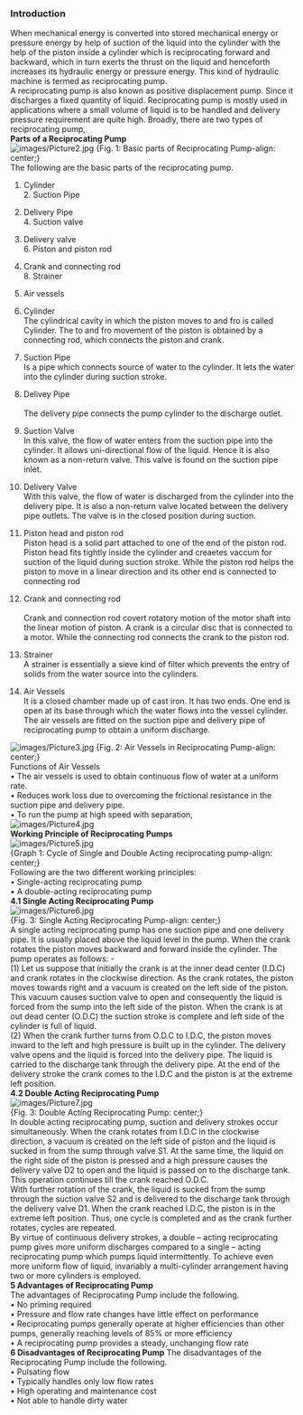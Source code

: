 ### Introduction

When mechanical energy is converted into stored mechanical energy or pressure energy by help of suction of the liquid into the cylinder with the help of the piston inside a cylinder which is reciprocating forward and backward, which in turn exerts the thrust on the liquid and henceforth increases its hydraulic energy or pressure energy. This kind of hydraulic machine is termed as reciprocating pump. <br>
A reciprocating pump is also known as positive displacement pump. Since it discharges a fixed quantity of liquid. Reciprocating pump is mostly used in applications where a small volume of liquid is to be handled and delivery pressure requirement are quite high. Broadly, there are two types of reciprocating pump, <br>
<b> Parts of a Reciprocating Pump</b><br>
<img src="images/Picture2.jpg" alt="images/Picture2.jpg" class="center">
{Fig. 1: Basic parts of Reciprocating Pump-align: center;} <br>
The following are the basic parts of the reciprocating pump.<br>
1.	Cylinder<br>                       		2. Suction Pipe<br>
3.	Delivery Pipe<br>              		4. Suction valve<br>
5.	Delivery valve<br>            		6. Piston and piston rod<br>
7.	Crank and connecting rod<br>       8. Strainer<br>
9.	Air vessels<br>

1.	Cylinder<br> 
The cylindrical cavity in which the piston moves to and fro is called Cylinder. The to and fro movement of the piston is obtained by a connecting rod, which connects the piston and crank.<br>
2.	Suction Pipe<br>
Is a pipe which connects source of water to the cylinder. It lets the water into the cylinder during suction stroke.<br>
3.	Delivey Pipe<br>  
The delivery pipe connects the pump cylinder to the discharge outlet.<br>
4.	Suction Valve<br>
In this valve, the flow of water enters from the suction pipe into the cylinder. It allows uni-directional flow of the liquid. Hence it is also known as a non-return valve. This valve is found on the suction pipe inlet.<br>
5.	Delivery Valve<br>
With this valve, the flow of water is discharged from the cylinder into the delivery pipe. It is also a non-return valve located between the delivery pipe outlets. The valve is in the closed position during suction.<br>
6.	Piston head and piston rod<br>
Piston head is a solid part attached to one of the end of the piston rod. Piston head fits tightly inside the cylinder and creaetes vaccum for suction of the liquid during suction stroke. While  the piston rod helps the piston to move in a linear direction and its other end is connected to connecting rod<br>
7.	Crank and connecting rod<br>     
Crank and connection rod covert rotatory motion of the motor shaft into the linear motion of piston. A crank is a circular disc that is connected to a motor. While the connecting rod connects the crank to the piston rod.<br> 
8.	Strainer<br>
A strainer is essentially a sieve kind of filter which prevents the entry of solids from the water source into the cylinders.<br>
9.	Air Vessels<br>
It is a closed chamber made up of cast iron. It has two ends. One end is open at its base through which the water flows into the vessel cylinder. The air vessels are fitted on the suction pipe and delivery pipe of reciprocating pump to obtain a uniform discharge.<br>
<img src="images/Picture3.jpg" alt="images/Picture3.jpg" class="center">
{Fig. 2: Air Vessels in Reciprocating Pump-align: center;} <br> 
Functions of Air Vessels<br>
•	The air vessels is used to obtain continuous flow of water at a uniform rate.<br>
•	Reduces work loss due to overcoming the frictional resistance in the suction pipe and delivery pipe.<br>
•	To run the pump at high speed with separation,<br>
<img src="images/Picture4.jpg" alt="images/Picture4.jpg" class="center"><br>
<b>	Working Principle of Reciprocating Pumps</b><br>
<img src="images/Picture5.jpg" alt="images/Picture5.jpg" class="center"><br>
{Graph 1: Cycle of Single and Double Acting reciprocating pump-align: center;} <br>
Following are the two different working principles:<br>
•	Single-acting reciprocating pump <br>
•	A double-acting reciprocating pump <br>
<b>4.1	Single Acting Reciprocating Pump</b><br>
<img src="images/Picture6.jpg" alt="images/Picture6.jpg" class="center"><br>
{Fig. 3: Single Acting Reciprocating Pump-align: center;} <br>
A single acting reciprocating pump has one suction pipe and one delivery pipe. It is usually placed above the liquid level in the pump. When the crank rotates the piston moves backward and forward inside the cylinder. The pump operates as follows: -<br>
(1) Let us suppose that initially the crank is at the inner dead center (I.D.C) and crank rotates in the clockwise direction. As the crank rotates, the piston moves towards right and a vacuum is created on the left side of the piston. This vacuum causes suction valve to open and consequently the liquid is forced from the sump into the left side of the piston. When the crank is at out dead center (O.D.C) the suction stroke is complete and left side of the cylinder is full of liquid.<br>
(2)	When the crank further turns from O.D.C to I.D.C, the piston moves inward to the left and high pressure is built up in the cylinder. The delivery valve opens and the liquid is forced into the delivery pipe. The liquid is carried to the discharge tank through the delivery pipe. At the end of the delivery stroke the crank comes to the I.D.C and the piston is at the extreme left position.<br>
<b>4.2	Double Acting Reciprocating Pump</b><br>
<img src="images/Picture7.jpg" alt="images/Picture7.jpg" class="center"><br>
{Fig. 3: Double Acting Reciprocating Pump: center;} <br>
In double acting reciprocating pump, suction and delivery strokes occur simultaneously. When the crank rotates from I.D.C in the clockwise direction, a vacuum is created on the left side of piston and the liquid is sucked in from the sump through valve S1. At the same time, the liquid on the right side of the piston is pressed and a high pressure causes the delivery valve D2 to open and the liquid is passed on to the discharge tank. This operation continues till the crank reached O.D.C.<br>
With further rotation of the crank, the liquid is sucked from the sump through the suction valve S2 and is delivered to the discharge tank through the delivery valve D1. When the crank reached I.D.C, the piston is in the extreme left position. Thus, one cycle is completed and as the crank further rotates, cycles are repeated. <br>
By virtue of continuous delivery strokes, a double – acting reciprocating pump gives more uniform discharges compared to a single – acting reciprocating pump which pumps liquid intermittently. To achieve even more uniform flow of liquid, invariably a multi-cylinder arrangement having two or more cylinders is employed.<br>
<b>5 Advantages of Reciprocating Pump</b><br>
The advantages of Reciprocating Pump include the following.<br>
•	No priming required<br>
•	Pressure and flow rate changes have little effect on performance<br>
•	Reciprocating pumps generally operate at higher efficiencies than other pumps, generally reaching levels of 85% or more efficiency<br>
•	A reciprocating pump provides a steady, unchanging flow rate<br>
<b>6 Disadvantages of Reciprocating Pump</b>
The disadvantages of the Reciprocating Pump include the following.<br>
•	Pulsating flow<br>
•	Typically handles only low flow rates<br>
•	High operating and maintenance cost<br>
•	Not able to handle dirty water<br>
